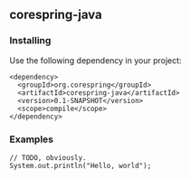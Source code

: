 ## corespring-java

### Installing

Use the following dependency in your project:

    <dependency>
      <groupId>org.corespring</groupId>
      <artifactId>corespring-java</artifactId>
      <version>0.1-SNAPSHOT</version>
      <scope>compile</scope>
    </dependency>

### Examples

    // TODO, obviously.
    System.out.println("Hello, world");
